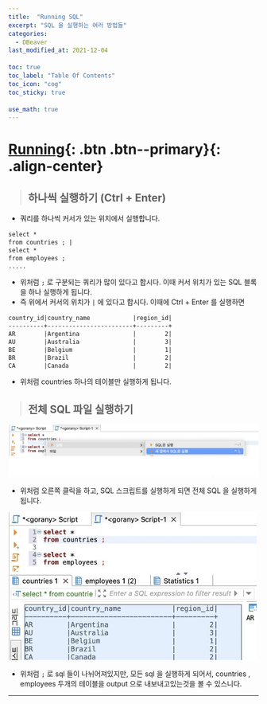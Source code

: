 ```yaml
---
title:  "Running SQL"
excerpt: "SQL 을 실행하는 여러 방법들"
categories:
  - DBeaver
last_modified_at: 2021-12-04

toc: true
toc_label: "Table Of Contents"
toc_icon: "cog"
toc_sticky: true

use_math: true
---
```


# [Running](#link){: .btn .btn--primary}{: .align-center}

> ## 하나씩 실행하기 (Ctrl + Enter)

- 쿼리를 하나씩 커서가 있는 위치에서 실행합니다.

```
select * 
from countries ; |
select *
from employees ; 
.....
```

- 위처럼 `;` 로 구분되는 쿼리가 많이 있다고 합시다. 이때 커서 위치가 있는 SQL 블록을 하나 실행하게 됩니다. 
- 즉 위에서 커서의 위치가 `|` 에 있다고 합시다. 이때에 Ctrl + Enter 를 실행하면 

```
country_id|country_name            |region_id|
----------+------------------------+---------+
AR        |Argentina               |        2|
AU        |Australia               |        3|
BE        |Belgium                 |        1|
BR        |Brazil                  |        2|
CA        |Canada                  |        2|
```

- 위처럼 countries 하나의 테이블만 실행하게 됩니다.

> ## 전체 SQL 파일 실행하기

![jpg](/assets/images/Program/35_0.jpg)

- 위처럼 오른쪽 클릭을 하고, SQL 스크립트를 실행하게 되면 전체 SQL 을 실행하게 됩니다.

![jpg](/assets/images/Program/35_1.jpg)

- 위처럼 `;` 로 sql 들이 나뉘어져있지만, 모든 sql 을 실행하게 되어서, countries , employees 두개의 테이블을 output 으로 내보내고있는것을 볼 수 있스니다.

---





